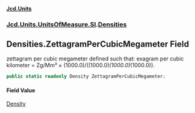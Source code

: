 #### [Jcd.Units](index 'index')
### [Jcd.Units.UnitsOfMeasure.SI](Jcd.Units.UnitsOfMeasure.SI 'Jcd.Units.UnitsOfMeasure.SI').[Densities](Densities 'Jcd.Units.UnitsOfMeasure.SI.Densities')

## Densities.ZettagramPerCubicMegameter Field

zettagram per cubic megameter defined such that: exagram per cubic kilometer = Zg/Mm³ ×
(1000.0)/((1000.0)*(1000.0)*(1000.0)).

```csharp
public static readonly Density ZettagramPerCubicMegameter;
```

#### Field Value
[Density](Density 'Jcd.Units.UnitTypes.Density')